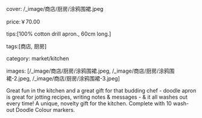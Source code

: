 cover:  /_image/商店/厨房/涂鸦围裙.jpeg

price:￥70.00

tips:[100% cotton drill apron., 60cm long.] 

tags:[商店, 厨房]

category: market/kitchen

images: [/_image/商店/厨房/涂鸦围裙.jpeg, /_image/商店/厨房/涂鸦围裙-2.jpeg, /_image/商店/厨房/涂鸦围裙-3.jpeg] 


Great fun in the kitchen and a great gift for that budding chef - doodle apron is great for jotting recipes, writing notes & messages - & it all washes out every time! A unique, novelty gift for the kitchen. Complete with 10 wash-out Doodle Colour markers.
